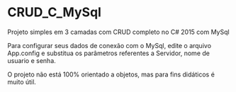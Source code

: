 # CRUD_C_MySql
Projeto simples em 3 camadas com CRUD completo no C# 2015 com MySql

Para configurar seus dados de conexão com o MySql, edite o arquivo App.config e substitua os parâmetros referentes a Servidor, nome de usuario e senha.

O projeto não está 100% orientado a objetos, mas para fins didáticos é muito útil.
